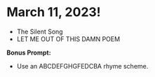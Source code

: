 # March 11, 2023!
- The Silent Song
- LET ME OUT OF THIS DAMN POEM

**Bonus Prompt:**
- Use an ABCDEFGHGFEDCBA rhyme scheme.
